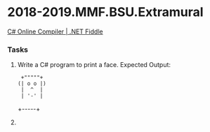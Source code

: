 # 2018-2019.MMF.BSU.Extramural

[C# Online Compiler | .NET Fiddle](https://dotnetfiddle.net/)

### Tasks

1. Write a C# program to print a face. Expected Output:

        +"""""+ 
       (| o o |)                                             
        |  ^  |                                                 
        | '-' |                                                 
  	 +-----+
        
       
      
2. 
